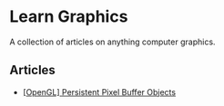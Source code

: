 # Learn Graphics
A collection of articles on anything computer graphics.

## Articles
- [[OpenGL] Persistent Pixel Buffer Objects](Articles/OpenGL%20Persistent%20Pixel%20Buffer%20Objects.md)
